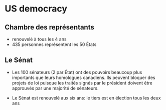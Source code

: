 # US democracy

## Chambre des représentants

* renouvelé à tous les 4 ans
* 435 personnes représentent les 50 États

## Le Sénat

* Les 100 sénateurs (2 par État) ont des pouvoirs beaucoup plus importants que leurs homologues canadiens. Ils peuvent bloquer des projets de loi puisque les traités signés par le président doivent être approuvés par une majorité de sénateurs.

* Le Sénat est renouvelé aux six ans: le tiers est en élection tous les deux ans